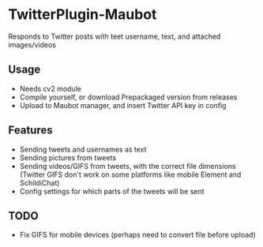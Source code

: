 # TwitterPlugin-Maubot
Responds to Twitter posts with teet username, text, and attached images/videos

## Usage
- Needs cv2 module
- Compile yourself, or download Prepackaged version from releases
- Upload to Maubot manager, and insert Twitter API key in config
## Features
- Sending tweets and usernames as text
- Sending pictures from tweets
- Sending videos/GIFS from tweets, with the correct file dimensions (Twitter GIFS don't work on some platforms like mobile Element and SchildiChat)
- Config settings for which parts of the tweets will be sent
## TODO
- Fix GIFS for mobile devices (perhaps need to convert file before upload)
